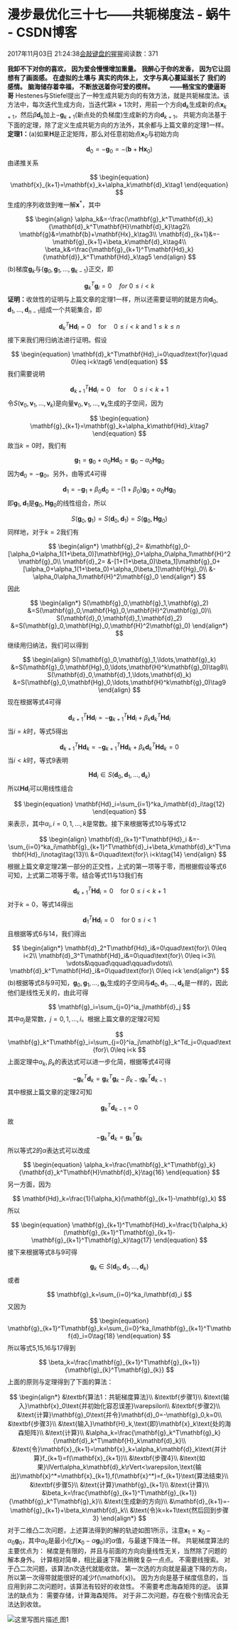 
# 漫步最优化三十七——共轭梯度法 - 蜗牛 - CSDN博客


2017年11月03日 21:24:38[会敲键盘的猩猩](https://me.csdn.net/u010182633)阅读数：371



$\textbf{我卸不下对你的喜欢，}$
$\textbf{因为爱会慢慢增加重量。}$
$\textbf{我醉心于你的发香，}$
$\textbf{因为它让回想有了画面感。}$
$\textbf{在虚拟的土壤与}$
$\textbf{真实的肉体上，}$
$\textbf{文字与真心蔓延滋长了}$
$\textbf{我们的感情。}$
$\textbf{脑海储存着幸福，}$
$\textbf{不断放送着你可爱的模样。}$
$\qquad\textbf{——畅宝宝的傻逼哥哥}$
Hestenes与Stiefel提出了一种生成共轭方向的有效方法，就是共轭梯度法。该方法中，每次迭代生成方向，当迭代第$k+1$次时，用前一个方向$\mathbf{d}_k$生成新的点$\mathbf{x}_{k+1}$，然后$\beta\mathbf{d}_k$加上$-\mathbf{g}_{k+1}$(新点处的负梯度)生成新的方向$\mathbf{d}_{k+1}$。
共轭方向法基于下面的定理，除了定义生成共轭方向的方法外，其余都与上篇文章的定理1一样。
$\textbf{定理1：}$(a)如果$\mathbf{H}$是正定矩阵，那么对任意初始点$\mathbf{x}_0$与初始方向

$$
\mathbf{d}_0=-\mathbf{g}_0=-(\mathbf{b}+\mathbf{Hx}_0)
$$
由递推关系

$$
\begin{equation}
\mathbf{x}_{k+1}=\mathbf{x}_k+\alpha_k\mathbf{d}_k\tag1
\end{equation}
$$
生成的序列收敛到唯一解$\mathbf{x}^*$，其中

$$
\begin{align}
\alpha_k&=-\frac{\mathbf{g}_k^T\mathbf{d}_k}{\mathbf{d}_k^T\mathbf{H}\mathbf{d}_k}\tag2\\
\mathbf{g}&=\mathbf{b}+\mathbf{Hx}_k\tag3\\
\mathbf{d}_{k+1}&=-\mathbf{g}_{k+1}+\beta_k\mathbf{d}_k\tag4\\
\beta_k&=\frac{\mathbf{g}_{k+1}^T\mathbf{Hd}_k}{\mathbf{d}}_k^T\mathbf{Hd}_k\tag5
\end{align}
$$
(b)梯度$\mathbf{g}_k$与$\{\mathbf{g}_0,\mathbf{g}_1,\ldots,\mathbf{g}_{k-1}\}$正交，即

$$
\mathbf{g}_k^T\mathbf{g}_i=0\quad for\ 0\leq i<k
$$
$\textbf{证明：}$收敛性的证明与上篇文章的定理1一样，所以还需要证明的就是方向$\mathbf{d}_0,\mathbf{d}_1,\ldots,\mathbf{d}_{n-1}$组成一个共轭集合，即

$$
\mathbf{d}_k^T\mathbf{Hd}_i=0\quad\text{for}\quad 0\leq i<k\ \text{and}\ 1\leq k\leq n
$$
接下来我们用归纳法进行证明。假设

$$
\begin{equation}
\mathbf{d}_k^T\mathbf{Hd}_i=0\quad\text{for}\quad 0\leq i<k\tag6
\end{equation}
$$
我们需要说明

$$
\mathbf{d}_{k+1}^T\mathbf{Hd}_i=0\quad\text{for}\quad 0\leq i<k+1
$$
令$S(\mathbf{v}_0,\mathbf{v}_1,\ldots,\mathbf{v}_k)$是向量$\mathbf{v}_0,\mathbf{v}_1,\ldots,\mathbf{v}_k$生成的子空间，因为

$$
\begin{equation}
\mathbf{g}_{k+1}=\mathbf{g}_k+\alpha_k\mathbf{Hd}_k\tag7
\end{equation}
$$
故当$k=0$时，我们有

$$
\mathbf{g}_1=\mathbf{g}_0+\alpha_0\mathbf{Hd}_0=\mathbf{g}_0-\alpha_0\mathbf{Hg}_0
$$
因为$\mathbf{d}_0=-\mathbf{g}_0$。另外，由等式4可得

$$
\mathbf{d}_1=-\mathbf{g}_1+\beta_0\mathbf{d}_0=-(1+\beta_0)\mathbf{g}_0+\alpha_0\mathbf{Hg}_0
$$
即$\mathbf{g}_1,\mathbf{d}_1$是$\mathbf{g}_0,\mathbf{Hg}_0$的线性组合，所以

$$
S(\mathbf{g}_0,\mathbf{g}_1)=S(\mathbf{d}_0,\mathbf{d}_1)=S(\mathbf{g}_0,\mathbf{Hg}_0)
$$
同样地，对于$k=2$我们有

$$
\begin{align*}
\mathbf{g}_2=
&\mathbf{g}_0-[\alpha_0+\alpha_1(1+\beta_0)]\mathbf{Hg}_0+\alpha_0\alpha_1\mathbf{H}^2\mathbf{g}_0\\
\mathbf{d}_2=
&-[1+(1+\beta_0)\beta_1]\mathbf{g}_0+[\alpha_0+\alpha_1(1+\beta_0)+\alpha_0\beta_1]\mathbf{Hg}_0\\
&-\alpha_0\alpha_1\mathbf{H}^2\mathbf{g}_0
\end{align*}
$$
因此

$$
\begin{align*}
S(\mathbf{g}_0,\mathbf{g}_1,\mathbf{g}_2)
&=S(\mathbf{g}_0,\mathbf{Hg}_0,\mathbf{H}^2\mathbf{g}_0)\\
S(\mathbf{d}_0,\mathbf{d}_1,\mathbf{d}_2)
&=S(\mathbf{g}_0,\mathbf{Hg}_0,\mathbf{H}^2\mathbf{g}_0)
\end{align*}
$$
继续用归纳法，我们可以得到

$$
\begin{align}
S(\mathbf{g}_0,\mathbf{g}_1,\ldots,\mathbf{g}_k)
&=S(\mathbf{g}_0,\mathbf{Hg}_0,\ldots,\mathbf{H}^k\mathbf{g}_0)\tag8\\
S(\mathbf{d}_0,\mathbf{d}_1,\ldots,\mathbf{d}_k)
&=S(\mathbf{g}_0,\mathbf{Hg}_0,\ldots,\mathbf{H}^k\mathbf{g}_0)\tag9
\end{align}
$$
现在根据等式4可得

$$
\begin{equation}
\mathbf{d}_{k+1}^T\mathbf{Hd}_i=-\mathbf{g}_{k+1}^T\mathbf{Hd}_i+\beta_k\mathbf{d}_k^T\mathbf{Hd}_i\tag{10}
\end{equation}
$$
当$i=k$时，等式5得出

$$
\begin{equation}
\mathbf{d}_{k+1}^T\mathbf{Hd}_k=-\mathbf{g}_{k+1}^T\mathbf{Hd}_k+\beta_k\mathbf{d}_k^T\mathbf{Hd}_k=0\tag{11}
\end{equation}
$$
当$i<k$时，等式9表明

$$
\mathbf{Hd}_i\in S(\mathbf{d}_0,\mathbf{d}_1,\ldots,\mathbf{d}_k)
$$
所以$\mathbf{Hd}_i$可以用线性组合

$$
\begin{equation}
\mathbf{Hd}_i=\sum_{i=1}^ka_i\mathbf{d}_i\tag{12}
\end{equation}
$$
来表示，其中$\alpha_i,i=0,1,\ldots,k$是常数。接下来根据等式10与等式12

$$
\begin{align}
\mathbf{d}_{k+1}^T\mathbf{Hd}_i
&=-\sum_{i=0}^ka_i\mathbf{g}_{k+1}^T\mathbf{d}_i+\beta_k\mathbf{d}_k^T\mathbf{Hd}_i\notag\tag{13}\\
&=0\quad\text{for}\ i<k\tag{14}
\end{align}
$$
根据上篇文章定理2第一部分的正交性，上式的第一项等于零，而根据假设等式6可知，上式第二项等于零。结合等式11与13我们有

$$
\begin{equation}
\mathbf{d}_{k+1}^T\mathbf{Hd}_i=0\quad\text{for}\ 0\leq i<k+1\tag{15}
\end{equation}
$$
对于$k=0$，等式14得出

$$
\mathbf{d}_1^T\mathbf{Hd}_i=0\quad\text{for}\ 0\leq i<1
$$
且根据等式6与14，我们得出

$$
\begin{align*}
\mathbf{d}_2^T\mathbf{Hd}_i&=0\quad\text{for}\ 0\leq i<2\\
\mathbf{d}_3^T\mathbf{Hd}_i&=0\quad\text{for}\ 0\leq i<3\\
\vdots&\qquad\qquad\qquad\vdots\\
\mathbf{d}_k^T\mathbf{Hd}_i&=0\quad\text{for}\ 0\leq i<k
\end{align*}
$$
(b)根据等式8与9可知，$\mathbf{g}_0,\mathbf{g}_1,\ldots,\mathbf{g}_k$生成的子空间与$\mathbf{d}_0,\mathbf{d}_1,\ldots,\mathbf{d}_k$是一样的，因此他们是线性无关的，由此可得

$$
\mathbf{g}_i=\sum_{j=0}^ia_j\mathbf{d}_j
$$
其中$a_j$是常数，$j=0,1,\ldots,i$。根据上篇文章的定理2可知

$$
\mathbf{g}_k^T\mathbf{g}_i=\sum_{j=0}^ia_j\mathbf{g}_k^Td_j=0\quad\text{for}\ 0\leq i<k
$$
上面定理中$\alpha_k,\beta_k$的表达式可以进一步化简，根据等式4可得

$$
-\mathbf{g}_k^T\mathbf{d}_k=\mathbf{g}_k^T\mathbf{g}_k-\beta_{k-1}\mathbf{g}_k^T\mathbf{d}_{k-1}
$$
其中根据上篇文章的定理2可知

$$
\mathbf{g}_k^T\mathbf{d}_{k-1}=0
$$
故

$$
-\mathbf{g}_k^T\mathbf{d}_k=\mathbf{g}_k^T\mathbf{g}_k
$$
所以等式2的$\alpha$表达式可以改成

$$
\begin{equation}
\alpha_k=\frac{\mathbf{g}_k^T\mathbf{g}_k}{\mathbf{d}_k^T\mathbf{H}\mathbf{d}_k}\tag{16}
\end{equation}
$$
另一方面，因为

$$
\mathbf{Hd}_k=\frac{1}{\alpha_k}(\mathbf{g}_{k+1}-\mathbf{g}_k)
$$
所以

$$
\begin{equation}
\mathbf{g}_{k+1}^T\mathbf{Hd}_k=\frac{1}{\alpha_k}(\mathbf{g}_{k+1}^T\mathbf{g}_{k+1}-\mathbf{g}_{k+1}^T\mathbf{g}_k)\tag{17}
\end{equation}
$$
接下来根据等式8与9可得

$$
\mathbf{g}_k\in S(\mathbf{d}_0,\mathbf{d}_1,\ldots,\mathbf{d}_k)
$$
或者

$$
\mathbf{g}_k=\sum_{i=0}^ka_i\mathbf{d}_i
$$
又因为

$$
\begin{equation}
\mathbf{g}_{k+1}^T\mathbf{g}_k=\sum_{i=0}^ka_i\mathbf{g}_{k+1}^T\mathbf{d}_i=0\tag{18}
\end{equation}
$$
所以等式5,15,16与17得到

$$
\beta_k=\frac{\mathbf{g}_{k+1}^T\mathbf{g}_{k+1}}{\mathbf{g}_{k}^T\mathbf{g}_{k}}
$$
上面的原则与定理得到了下面的算法：

$$
\begin{align*}
&\textbf{算法1：共轭梯度算法}\\
&\textbf{步骤1}\\
&\text{输入}\mathbf{x}_0\text{并初始化容忍误差}\varepsilon\\
&\textbf{步骤2}\\
&\text{计算}\mathbf{g}_0\text{并令}\mathbf{d}_0=-\mathbf{g}_0,k=0\\
&\textbf{步骤3}\\
&\text{输入}\mathbf{H}_k,\text{即}\mathbf{x}_k\text{处的海森矩阵}\\
&\text{计算}\\
&\alpha_k=\frac{\mathbf{g}_k^T\mathbf{g}_k}{\mathbf{d}_k^T\mathbf{H}_k\mathbf{d}_k}\\
&\text{令}\mathbf{x}_{k+1}=\mathbf{x}_k+\alpha_k\mathbf{d}_k\text{并计算}f_{k+1}=f(\mathbf{x}_{k+1})\\
&\textbf{步骤4}\\
&\text{如果}\lVert\alpha_k\mathbf{d}_k\rVert<\varepsilon,\text{输出}\mathbf{x}^*=\mathbf{x}_{k+1},f(\mathbf{x}^*)=f_{k+1}\text{算法结束}\\
&\textbf{步骤5}\\
&\text{计算}\mathbf{g}_{k+1}\\
&\text{计算}\\
&\beta_k=\frac{\mathbf{g}_{k+1}^T\mathbf{g}_{k+1}}{\mathbf{g}_k^T\mathbf{g}_k}\\
&\text{生成新的方向}\\
&\mathbf{d}_{k+1}=-\mathbf{g}_{k+1}+\beta_k\mathbf{d}_k\\
&\text{令}k=k+1\text{然后回到步骤3}
\end{align*}
$$
对于二维凸二次问题，上述算法得到的解的轨迹如图1所示，注意$\mathbf{x}_1=\mathbf{x}_0-\alpha_0\mathbf{g}_0$，其中$\alpha_0$是最小化$f(\mathbf{x}_0-\alpha\mathbf{g}_0)$的$\alpha$值，与最速下降法一样。
共轭梯度算法的主要优点为：
梯度是有限的，并且与前面的方向向量线性无关，当然除了问题的解本身外。
计算相对简单，相比最速下降法稍微复杂一点点。
不需要线搜索。
对于凸二次问题，该算法n次迭代就能收敛。
第一次选的方向就是最速下降的方向，所以第一次得带就能很好的减少f(\mathbf{x})。
因为方向是基于梯度信息的，当应用到非二次问题时，该算法有较好的收敛性。
不需要考虑海森矩阵的逆。
该算法的缺点为：
需要存储，计算海森矩阵。
对于非二次问题，存在极个别情况会无法达到收敛。

![这里写图片描述](https://img-blog.csdn.net/20171103210937961?watermark/2/text/aHR0cDovL2Jsb2cuY3Nkbi5uZXQvdTAxMDE4MjYzMw==/font/5a6L5L2T/fontsize/400/fill/I0JBQkFCMA==/dissolve/70/gravity/SouthEast)[ ](https://img-blog.csdn.net/20171103210937961?watermark/2/text/aHR0cDovL2Jsb2cuY3Nkbi5uZXQvdTAxMDE4MjYzMw==/font/5a6L5L2T/fontsize/400/fill/I0JBQkFCMA==/dissolve/70/gravity/SouthEast)
图1

[
						](https://img-blog.csdn.net/20171103210937961?watermark/2/text/aHR0cDovL2Jsb2cuY3Nkbi5uZXQvdTAxMDE4MjYzMw==/font/5a6L5L2T/fontsize/400/fill/I0JBQkFCMA==/dissolve/70/gravity/SouthEast)
[
	](https://img-blog.csdn.net/20171103210937961?watermark/2/text/aHR0cDovL2Jsb2cuY3Nkbi5uZXQvdTAxMDE4MjYzMw==/font/5a6L5L2T/fontsize/400/fill/I0JBQkFCMA==/dissolve/70/gravity/SouthEast)
